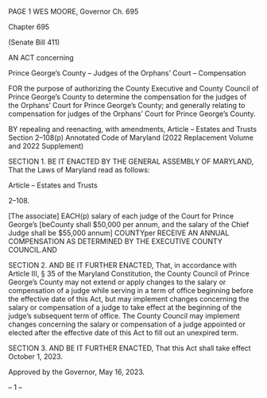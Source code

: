 PAGE 1
WES MOORE, Governor Ch. 695

Chapter 695

(Senate Bill 411)

AN ACT concerning

Prince George’s County – Judges of the Orphans’ Court – Compensation

FOR the purpose of authorizing the County Executive and County Council of Prince
George’s County to determine the compensation for the judges of the Orphans’ Court
for Prince George’s County; and generally relating to compensation for judges of the
Orphans’ Court for Prince George’s County.

BY repealing and reenacting, with amendments,
Article – Estates and Trusts
Section 2–108(p)
Annotated Code of Maryland
(2022 Replacement Volume and 2022 Supplement)

SECTION 1. BE IT ENACTED BY THE GENERAL ASSEMBLY OF MARYLAND,
That the Laws of Maryland read as follows:

Article – Estates and Trusts

2–108.

[The associate] EACH(p) salary of each judge of the Court for Prince George’s
[beCounty shall $50,000 per annum, and the salary of the Chief Judge shall be $55,000
annum] COUNTYper RECEIVE AN ANNUAL COMPENSATION AS DETERMINED BY THE
EXECUTIVE COUNTY COUNCIL.AND

SECTION 2. AND BE IT FURTHER ENACTED, That, in accordance with Article
III, § 35 of the Maryland Constitution, the County Council of Prince George’s County may
not extend or apply changes to the salary or compensation of a judge while serving in a
term of office beginning before the effective date of this Act, but may implement changes
concerning the salary or compensation of a judge to take effect at the beginning of the
judge’s subsequent term of office. The County Council may implement changes concerning
the salary or compensation of a judge appointed or elected after the effective date of this
Act to fill out an unexpired term.

SECTION 3. AND BE IT FURTHER ENACTED, That this Act shall take effect
October 1, 2023.

Approved by the Governor, May 16, 2023.

– 1 –